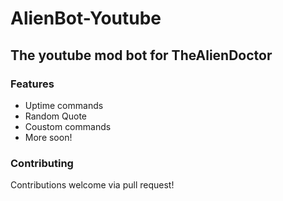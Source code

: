 # AlienBot-Youtube
## The youtube mod bot for TheAlienDoctor
### Features
- Uptime commands
- Random Quote
- Coustom commands
- More soon!
### Contributing
Contributions welcome via pull request!
